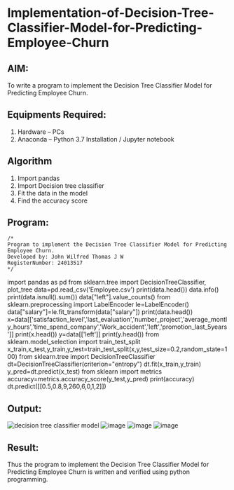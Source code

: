 # Implementation-of-Decision-Tree-Classifier-Model-for-Predicting-Employee-Churn

## AIM:
To write a program to implement the Decision Tree Classifier Model for Predicting Employee Churn.

## Equipments Required:
1. Hardware – PCs
2. Anaconda – Python 3.7 Installation / Jupyter notebook

## Algorithm
1. Import pandas
2. Import Decision tree classifier
3. Fit the data in the model
4. Find the accuracy score

## Program:
```
/*
Program to implement the Decision Tree Classifier Model for Predicting Employee Churn.
Developed by: John Wilfred Thomas J W
RegisterNumber: 24013517
*/
```
import pandas as pd
from sklearn.tree import DecisionTreeClassifier, plot_tree
data=pd.read_csv('Employee.csv')
print(data.head())
data.info()
print(data.isnull().sum())
data["left"].value_counts()
from sklearn.preprocessing import LabelEncoder
le=LabelEncoder()
data["salary"]=le.fit_transform(data["salary"])
print(data.head())
x=data[['satisfaction_level','last_evaluation','number_project','average_montly_hours','time_spend_company','Work_accident','left','promotion_last_5years']]
print(x.head())
y=data[['left']]
print(y.head())
from sklearn.model_selection import train_test_split
x_train,x_test,y_train,y_test=train_test_split(x,y,test_size=0.2,random_state=100)
from sklearn.tree import DecisionTreeClassifier
dt=DecisionTreeClassifier(criterion="entropy")
dt.fit(x_train,y_train)
y_pred=dt.predict(x_test)
from sklearn import metrics
accuracy=metrics.accuracy_score(y_test,y_pred)
print(accuracy)
dt.predict([[0.5,0.8,9,260,6,0,1,2]])


## Output:
![decision tree classifier model](sam.png)
![image](https://github.com/user-attachments/assets/fdee9ef6-a44e-43f4-9027-e6ada402d182)
![image](https://github.com/user-attachments/assets/beb2c7d3-99c7-4b78-967b-995db12bf66d)
![image](https://github.com/user-attachments/assets/d727847b-4f92-4644-a3e8-2ad63b7bb884)




## Result:
Thus the program to implement the  Decision Tree Classifier Model for Predicting Employee Churn is written and verified using python programming.
